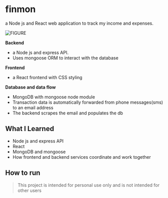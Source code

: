 # finmon
a Node js and React web application to track my income and expenses.

![FIGURE](https://github.com/louiskop/finmon/assets/35295041/9625d0b5-79e5-424c-95f0-894598c8898b)

**Backend**
- a Node js and express API.
- Uses mongoose ORM to interact with the database

**Frontend**
- a React frontend with CSS styling

**Database and data flow**
- MongoDB with mongoose node module
- Transaction data is automatically forwarded from phone messages(sms) to an email
address
- The backend scrapes the email and populates the db

## What I Learned
- Node js and express API
- React
- MongoDB and mongoose
- How frontend and backend services coordinate and work together

## How to run
> This project is intended for personal use only and is not intended for other users
